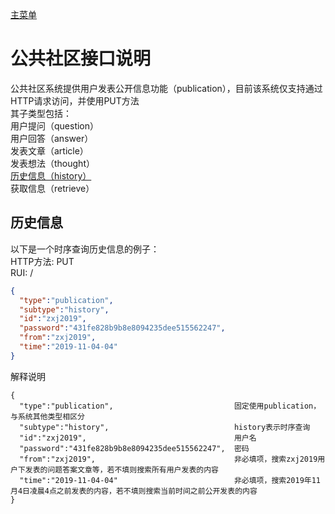 [主菜单](../README.md)    

# 公共社区接口说明    

公共社区系统提供用户发表公开信息功能（publication），目前该系统仅支持通过HTTP请求访问，并使用PUT方法  
其子类型包括：  
用户提问（question）  
用户回答（answer）  
发表文章（article）  
发表想法（thought）  
[历史信息（history）](#历史信息)  
获取信息（retrieve）  

## 历史信息  
以下是一个时序查询历史信息的例子：  
HTTP方法: PUT  
RUI: /  
```json
{
  "type":"publication",
  "subtype":"history",
  "id":"zxj2019",
  "password":"431fe828b9b8e8094235dee515562247",
  "from":"zxj2019",
  "time":"2019-11-04-04"
}
```  
解释说明  
```text
{
  "type":"publication",                           固定使用publication，与系统其他类型相区分
  "subtype":"history",                            history表示时序查询
  "id":"zxj2019",                                 用户名
  "password":"431fe828b9b8e8094235dee515562247",  密码
  "from":"zxj2019",                               非必填项，搜索zxj2019用户下发表的问题答案文章等，若不填则搜索所有用户发表的内容
  "time":"2019-11-04-04"                          非必填项，搜索2019年11月4日凌晨4点之前发表的内容，若不填则搜索当前时间之前公开发表的内容
}
```  